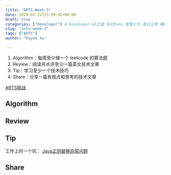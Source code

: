 ```yaml
---
title: "ARTS-Week-5"
date: 2019-03-31T23:59:42+08:00
draft: true
categories: ["Developer"] # Developer AI之遥 科幻Fans 智慧之光 星云尘埃 酷cool玩
slug: "arts-week-2"
tags: ["ARTS"]
author: "Payne Xu"

---
```


1. Algorithm：每周至少做一个 leetcode 的算法题
2. Review：阅读并点评至少一篇英文技术文章
3. Tip：学习至少一个技术技巧
4. Share：分享一篇有观点和思考的技术文章

[ARTS挑战](https://www.zhihu.com/question/301150832)

## Algorithm

## Review

## Tip

工作上的一个坑：
[Java正则替换异常问题](java-regex-replacement-exception-problem/)

## Share
